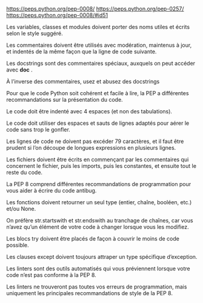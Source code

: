 https://peps.python.org/pep-0008/
https://peps.python.org/pep-0257/
https://peps.python.org/pep-0008/#id51

Les variables, classes et modules doivent porter des noms utiles et écrits selon le style suggéré.

Les commentaires doivent être utilisés avec modération, maintenus à jour, et indentés de la même façon que la ligne de code suivante.

Les docstrings sont des commentaires spéciaux, auxquels on peut accéder avec  __doc__  .

À l’inverse des commentaires, usez et abusez des docstrings 

Pour que le code Python soit cohérent et facile à lire, la PEP a différentes recommandations sur la présentation du code.

Le code doit être indenté avec 4 espaces (et non des tabulations).

Le code doit utiliser des espaces et sauts de lignes adaptés pour aérer le code sans trop le gonfler.

Les lignes de code ne doivent pas excéder 79 caractères, et il faut être prudent si l’on découpe de longues expressions en plusieurs lignes.

Les fichiers doivent être écrits en commençant par les commentaires qui concernent le fichier, puis les imports, puis les constantes, et ensuite tout le reste du code.

La PEP 8 comprend différentes recommandations de programmation pour vous aider à écrire du code antibug.

Les fonctions doivent retourner un seul type (entier, chaîne, booléen, etc.) et/ou None.

On préfère  str.startswith  et  str.endswith  au tranchage de chaînes, car vous n’avez qu’un élément de votre code à changer lorsque vous les modifiez.

Les blocs try doivent être placés de façon à couvrir le moins de code possible.

Les clauses except doivent toujours attraper un type spécifique d’exception.

Les linters sont des outils automatisés qui vous préviennent lorsque votre code n’est pas conforme à la PEP 8.

Les linters ne trouveront pas toutes vos erreurs de programmation, mais uniquement les principales recommandations de style de la PEP 8.